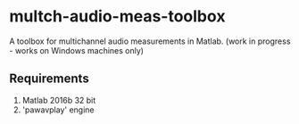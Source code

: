 # multch-audio-meas-toolbox
A toolbox for multichannel audio measurements in Matlab.
(work in progress - works on Windows machines only)

## Requirements
1) Matlab 2016b 32 bit
2) 'pawavplay' engine
